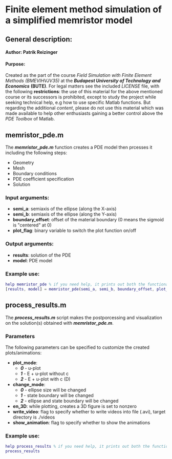 # 	Finite element method simulation of a simplified memristor model

## General description:
#### Author: Patrik Reizinger
#### Purpose: 
Created as the part of the course *Field Simulation with Finite Element Methods (BMEVIHVJV35)* at the __*Budapest University of Technology and Economics*__ __(BUTE)__.
For legal matters see the included *LICENSE* file, with the following __restrictions__: the use of this material for the above mentioned course or its successors is prohibited, except to study the project while seeking technical help, e.g how to use specific Matlab functions. But regarding the additional *content*, please do not use this material which was made available to help other enthusiasts gaining a better control above the *PDE Toolbox* of Matlab.


## memristor_pde.m
The __*memristor_pde.m*__ function creates a PDE model then prcesses it including the following steps:
- Geometry
- Mesh
- Boundary conditions
- PDE coefficient specification
- Solution

### Input arguments:
- **semi_a**: semiaxis of the ellipse (along the X-axis)
- **semi_b**: semiaxis of the ellipse (along the Y-axis)
- **boundary_offset**: offset of the material boundary (0 means the sigmoid is "centered" at 0)
- **plot_flag**: binary variable to switch the plot function on/off

### Output arguments:
- **results**: solution of the PDE
- **model**: PDE model

### Example use:
``` matlab
help memristor_pde % if you need help, it prints out both the functionality and the description of the parameters
[results, model] = memristor_pde(semi_a, semi_b, boundary_offset, plot_flag)
```

## process_results.m
The __*process_results.m*__ script makes the postporcessing and visualization on the solution(s) obtained with __*memristor_pde.m*__.

### Parameters
The following parameters can be specified to customize the created plots/animations:
- **plot_mode**:
    - __*0*__ - u-plot
    - __*1*__ - E + u-plot without c
    - __*2*__ - E + u-plot with c (D)
- **change_mode**:
    - __*0*__ - ellipse size will be changed
    - __*1*__ - state boundary will be changed
    - __*2*__ - ellipse and state boundary will be changed
- **en_3D**: while plotting, creates a 3D figure is set to nonzero
- **write_video**: flag to specify whether to write videos into file (.avi), target directory is ./videos
- **show_animation**: flag to specify whether to show the animations

### Example use:
``` matlab
help process_results % if you need help, it prints out both the functionality and the description of the parameters
process_results
```

